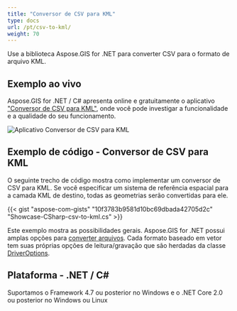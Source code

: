 ```yaml
---
title: "Conversor de CSV para KML"
type: docs
url: /pt/csv-to-kml/
weight: 70
---
```


Use a biblioteca Aspose.GIS for .NET para converter CSV para o formato de arquivo KML.

## **Exemplo ao vivo**

Aspose.GIS for .NET / C# apresenta online e gratuitamente o aplicativo ["Conversor de CSV para KML"](https://products.aspose.app/gis/conversion/csv-to-kml), onde você pode investigar a funcionalidade e a qualidade do seu funcionamento.

![Aplicativo Conversor de CSV para KML](conversion.png)

## **Exemplo de código - Conversor de CSV para KML**

O seguinte trecho de código mostra como implementar um conversor de CSV para KML. Se você especificar um sistema de referência espacial para a camada KML de destino, todas as geometrias serão convertidas para ele. 

{{< gist "aspose-com-gists" "10f3783b9581d10bc69dbada42705d2c" "Showcase-CSharp-csv-to-kml.cs" >}}

Este exemplo mostra as possibilidades gerais. Aspose.GIS for .NET possui amplas opções para [converter arquivos](https://docs.aspose.com/gis/net/vector-layers/). Cada formato baseado em vetor tem suas próprias opções de leitura/gravação que são herdadas da classe [DriverOptions](https://reference.aspose.com/gis/net/aspose.gis/driveroptions).

## **Plataforma - .NET / C#**

Suportamos o Framework 4.7 ou posterior no Windows e o .NET Core 2.0 ou posterior no Windows ou Linux
